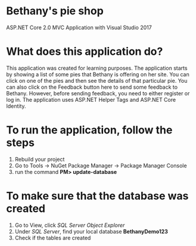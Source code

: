 # Bethany's pie shop
ASP.NET Core 2.0 MVC Application with Visual Studio 2017

# What does this application do?
This application was created for learning purposes. The application starts by showing a list of some pies that Bethany is offering on her site. You can click on one of the pies and then see the details of that particular pie. You can also click on the Feedback button here to send some feedback to Bethany. However, before sending feedback, you need to either register or log in. The application uses ASP.NET Helper Tags and ASP.NET Core Identity.

# To run the application, follow the steps

1. Rebuild your project 
2. Go to Tools -> NuGet Package Manager -> Package Manager Console
3. run the command **PM> update-database** 

# To make sure that the database was created

1. Go to View, click *SQL Server Object Explorer*
2. Under *SQL Server*, find your local database **BethanyDemo123**
3. Check if the tables are created